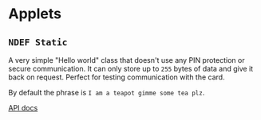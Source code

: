 # Applets

## `NDEF Static`

A very simple "Hello world" class that doesn't use any PIN protection or secure communication. It can only store up to `255` bytes of data and give it back on request. Perfect for testing communication with the card.

By default the phrase is `I am a teapot gimme some tea plz`.

[API docs](./static.md)
